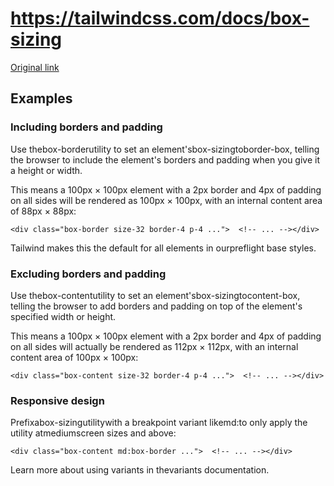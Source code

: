 # https://tailwindcss.com/docs/box-sizing

[Original link](https://tailwindcss.com/docs/box-sizing)

## Examples

### Including borders and padding

Use thebox-borderutility to set an element'sbox-sizingtoborder-box, telling the browser to include the element's borders and padding when you give it a height or width.

This means a 100px × 100px element with a 2px border and 4px of padding on all sides will be rendered as 100px × 100px, with an internal content area of 88px × 88px:

```
<div class="box-border size-32 border-4 p-4 ...">  <!-- ... --></div>
```

Tailwind makes this the default for all elements in ourpreflight base styles.

### Excluding borders and padding

Use thebox-contentutility to set an element'sbox-sizingtocontent-box, telling the browser to add borders and padding on top of the element's specified width or height.

This means a 100px × 100px element with a 2px border and 4px of padding on all sides will actually be rendered as 112px × 112px, with an internal content area of 100px × 100px:

```
<div class="box-content size-32 border-4 p-4 ...">  <!-- ... --></div>
```

### Responsive design

Prefixabox-sizingutilitywith a breakpoint variant likemd:to only apply the utility atmediumscreen sizes and above:

```
<div class="box-content md:box-border ...">  <!-- ... --></div>
```

Learn more about using variants in thevariants documentation.
